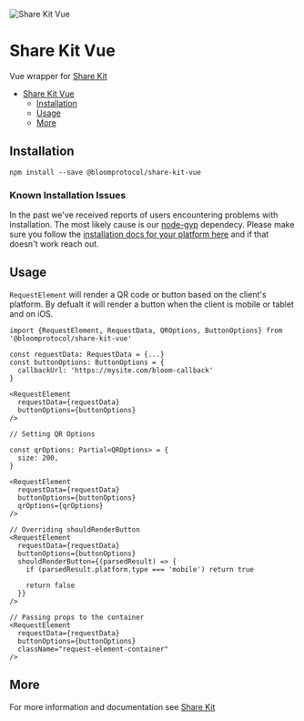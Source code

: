 ![Share Kit Vue](https://github.com/hellobloom/share-kit/raw/master/images/logo.png)

# Share Kit Vue

Vue wrapper for [Share Kit](https://github.com/hellobloom/share-kit#readme)

- [Share Kit Vue](#share-kit-vue)
  - [Installation](#installation)
  - [Usage](#usage)
  - [More](#more)

## Installation

```
npm install --save @bloomprotocol/share-kit-vue
```

### Known Installation Issues
In the past we've received reports of users encountering problems with installation. The most likely cause is our [node-gyp](https://github.com/nodejs/node-gyp) dependecy. Please make sure you follow the [installation docs for your platform here](https://github.com/nodejs/node-gyp#installation) and if that doesn't work reach out.

## Usage

`RequestElement` will render a QR code or button based on the client's platform. By defualt it will render a button when the client is mobile or tablet and on iOS.

```tsx
import {RequestElement, RequestData, QROptions, ButtonOptions} from '@bloomprotocol/share-kit-vue'

const requestData: RequestData = {...}
const buttonOptions: ButtonOptions = {
  callbackUrl: 'https://mysite.com/bloom-callback'
}

<RequestElement
  requestData={requestData}
  buttonOptions={buttonOptions}
/>

// Setting QR Options

const qrOptions: Partial<QROptions> = {
  size: 200,
}

<RequestElement
  requestData={requestData}
  buttonOptions={buttonOptions}
  qrOptions={qrOptions}
/>

// Overriding shouldRenderButton
<RequestElement
  requestData={requestData}
  buttonOptions={buttonOptions}
  shouldRenderButton={(parsedResult) => {
    if (parsedResult.platform.type === 'mobile') return true

    return false
  }}
/>

// Passing props to the container
<RequestElement
  requestData={requestData}
  buttonOptions={buttonOptions}
  className="request-element-container"
/>
```


## More

For more information and documentation see [Share Kit](https://github.com/hellobloom/share-kit#readme)
